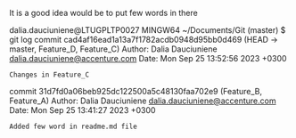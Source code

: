 It is a good idea would be to put few words in there

dalia.dauciuniene@LTUGPLTP0027 MINGW64 ~/Documents/Git (master)
$ git log
commit cad4af16ead1a13a7f1782acdb0948d95bb0d469 (HEAD -> master, Feature_D, Feature_C)
Author: Dalia Dauciuniene <dalia.dauciuniene@accenture.com>
Date:   Mon Sep 25 13:52:56 2023 +0300

    Changes in Feature_C

commit 31d7fd0a06beb925dc122500a5c48130faa702e9 (Feature_B, Feature_A)
Author: Dalia Dauciuniene <dalia.dauciuniene@accenture.com>
Date:   Mon Sep 25 13:41:27 2023 +0300

    Added few word in readme.md file


